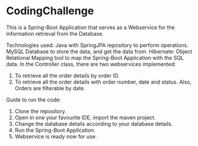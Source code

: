 # CodingChallenge

This is a Spring-Boot Application that serves as a Webservice for the information retrieval from the Database.

Technologies used: Java with SpringJPA repository to perform operations.
MySQL Database to store the data, and get the data from.
Hibernate: Object Relational Mapping tool to map the Spring-Boot Application with the SQL data.
In the Controller class, there are two webservices implemented:
1. To retrieve all the order details by order ID.
2. To retrieve all the order details with order number, date and status. Also, Orders are filterable by date.

Guide to run the code:
1. Clone the repository.
2. Open in one your favourite IDE, import the maven project.
3. Change the database details according to your database details.
4. Run the Spring-Boot Application.
5. Webservice is ready now for use.
